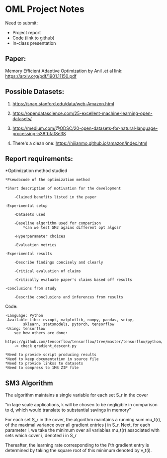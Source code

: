 # OML Project Notes

Need to submit:

* Project report
* Code (link to github)
* In-class presentation


## Paper:

 Memory Efficient Adaptive Optimization by Anil .et al
	link: https://arxiv.org/pdf/1901.11150.pdf

## Possible Datasets:

1. https://snap.stanford.edu/data/web-Amazon.html  

2. https://opendatascience.com/25-excellent-machine-learning-open-datasets/ 

3. https://medium.com/@ODSC/20-open-datasets-for-natural-language-processing-538fbfaf8e38 

4. There's a clean one: https://nijianmo.github.io/amazon/index.html 

## Report requirements:

*Optimization method studied

	*Pseudocode of the optimization method

  	*Short description of motivation for the development

  		-Claimed benefits listed in the paper

	-Experimental setup

  		-Datasets used

  		-Baseline algorithm used for comparison
			*can we test SM3 agains different opt algos?

  		-Hyperparameter choices

  		-Evaluation metrics

	-Experimental results

  		-Describe findings concisely and clearly

		-Critical evaluation of claims

  		-Critically evaluate paper's claims based off results

	-Conclusions from study

  		-Describe conclusions and inferences from results

Code:

	-Language: Python 
	-Available Libs: cvxopt, matplotlib, numpy, pandas, scipy,
			sklearn, statsmodels, pytorch, tensorflow
	-Using: tensorflow
		see how others are done:
		https://github.com/tensorflow/tensorflow/tree/master/tensorflow/python/training 
		-> check gradient_descent.py

	*Need to provide script producing results
	*Need to keep documentation in source file
	*Need to provide linkss to datasets
	*Need to compress to 1MB ZIP file

## SM3 Algorithm

The algorithm maintains a single variable for each set S_r in the cover

"in lage scale applications, k will be chosen to be negligible in comparison to d, which would 
translate to substantial savings in memory"

For each set S_r in the cover, the algorithm maintains a running sum mu_t(r), of the maximal
variance over all gradient entries j in S_r. Next, for each parameter i, we take the minimum
over all variables mu_t(r) associated with sets which cover i, denoted i in S_r

Thereafter, the learning rate corresponding to the i'th gradient entry is determined by taking 
the square root of this minimum denoted by v_t(i).
